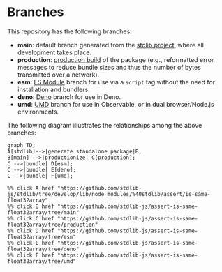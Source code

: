 <!--

@license Apache-2.0

Copyright (c) 2022 The Stdlib Authors.

Licensed under the Apache License, Version 2.0 (the "License");
you may not use this file except in compliance with the License.
You may obtain a copy of the License at

    http://www.apache.org/licenses/LICENSE-2.0

Unless required by applicable law or agreed to in writing, software
distributed under the License is distributed on an "AS IS" BASIS,
WITHOUT WARRANTIES OR CONDITIONS OF ANY KIND, either express or implied.
See the License for the specific language governing permissions and
limitations under the License.

-->

# Branches

This repository has the following branches:

-   **main**: default branch generated from the [stdlib project][stdlib-url], where all development takes place.
-   **production**: [production build][production-url] of the package (e.g., reformatted error messages to reduce bundle sizes and thus the number of bytes transmitted over a network).
-   **esm**: [ES Module][esm-url] branch for use via a `script` tag without the need for installation and bundlers.
-   **deno**: [Deno][deno-url] branch for use in Deno.
-   **umd**: [UMD][umd-url] branch for use in Observable, or in dual browser/Node.js environments.

The following diagram illustrates the relationships among the above branches:

```mermaid
graph TD;
A[stdlib]-->|generate standalone package|B;
B[main] -->|productionize| C[production];
C -->|bundle| D[esm];
C -->|bundle| E[deno];
C -->|bundle| F[umd];

%% click A href "https://github.com/stdlib-js/stdlib/tree/develop/lib/node_modules/%40stdlib/assert/is-same-float32array"
%% click B href "https://github.com/stdlib-js/assert-is-same-float32array/tree/main"
%% click C href "https://github.com/stdlib-js/assert-is-same-float32array/tree/production"
%% click D href "https://github.com/stdlib-js/assert-is-same-float32array/tree/esm"
%% click E href "https://github.com/stdlib-js/assert-is-same-float32array/tree/deno"
%% click F href "https://github.com/stdlib-js/assert-is-same-float32array/tree/umd"
```

[stdlib-url]: https://github.com/stdlib-js/stdlib/tree/develop/lib/node_modules/%40stdlib/assert/is-same-float32array
[production-url]: https://github.com/stdlib-js/assert-is-same-float32array/tree/production
[deno-url]: https://github.com/stdlib-js/assert-is-same-float32array/tree/deno
[umd-url]: https://github.com/stdlib-js/assert-is-same-float32array/tree/umd
[esm-url]: https://github.com/stdlib-js/assert-is-same-float32array/tree/esm